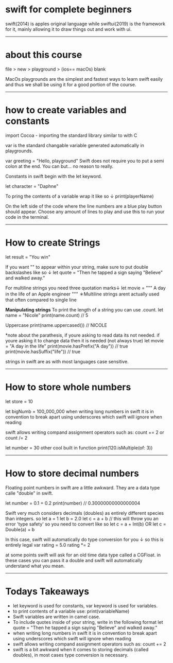 # swift for complete beginners
 swift(2014) is apples original language while swiftui(2019) is the framework for it, mainly allowing it to draw things out and work with ui.
________________
# about this course
file > new > playground > (ios== macOs) blank

MacOs playgrounds are the simplest and fastest ways to learn swift easily and thus we shall be using it for a good portion of the course.
_________________
# how to create variables and constants
import Cocoa - importing the standard library similar to with C

var is the standard changable variable generated automatically in playgrounds.

var greeting = "Hello, playground"
Swift does not require you to put a semi colon at the end. You can but... no reason to really.

Constants in swift begin with the let keyword.

let character = "Daphne"

To pring the contents of a variable wrap it like so ↓
print(playerName)

On the left side of the code where the line numbers are a blue play button should appear. Choose any amount of lines to play and use this to run your code in the terminal.
_________________
# How to create Strings
let result = "You win"

If you want "" to appear within your string, make sure to put double backslashes like so ↓
let quote = "Then he tapped a sign saying \"Believe\" and walked away."

For multiline strings you need three quotation marks↓
let movie = """
A day in
the life of an
Apple engineer
"""
＊Multiline strings arent actually used that often compared to single line

**Manipulating strings**
To print the length of a string you can use .count.
let name = "Nicole"
print(name.count) // 5

Uppercase
print(name.uppercased()) // NICOLE

*note about the parathesis, if youre asking to read data its not needed. if youre asking it to change data then it is needed (not always true)
let movie = "A day in the life"
print(movie.hasPrefix("A day")) // true
print(movie.hasSuffix("life")) // true

strings in swift are as with most languages case sensitive.
_________________
# How to store whole numbers
let store = 10

let bigNumb = 100_000_000
when writing long numbers in swift it is in convention to break apart using underscores which swift will ignore when reading

swift allows writing compand assignment operators such as: count += 2 or count /= 2

let number = 30
other cool built in function print(120.isMultiple(of: 3))
_________________
# How to store decimal numbers
Floating point numbers in swift are a little awkward. They are a data type calle "double" in swift.

let number = 0.1 + 0.2
print(number) // 0.30000000000000004

Swift very much considers decimals (doubles) as entirely different species than integers.
so
let a = 1
let b = 2.0
let c = a + b // this will throw you an error 'type safety' so you need to convert like so
let c = a + Int(b) OR let c = Double(a) + b

In this case, swift will automatically do type conversion for you ↓ so this is entirely legal
var rating = 5.0
rating *= 2



at some points swift will ask for an old time data type called a CGFloat. in these cases you can pass it a double
and swift will automatically understand what you mean.


_________________
# Todays Takeaways
- let keyword is used for constants, var keyword is used for variables.
- to print contents of a variable use: print(variableName)
- Swift variables are written in camel case.
- To include quotes inside of your string, write in the following format let quote = "Then he tapped a sign saying \"Believe\" and walked away."
- when writing long numbers in swift it is in convention to break apart using underscores which swift will ignore when reading
- swift allows writing compand assignment operators such as: count += 2
- swift is a bit awkward when it comes to storing decimals (called doubles), in most cases type conversion is necessary.
